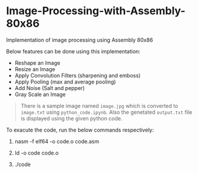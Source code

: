 # Image-Processing-with-Assembly-80x86
Implementation of image processing using Assembly 80x86

Below features can be done using this implementation:

- Reshape an Image
- Resize an Image
- Apply Convolution Filters (sharpening and emboss)
- Apply Pooling (max and average pooling)
- Add Noise (Salt and pepper)
- Gray Scale an Image


> There is a sample image named ```image.jpg``` which is converted to ```image.txt``` using ```python_code.ipynb```. Also the genetated ```output.txt``` file is displayed using the given python code.


To exacute the code, run the below commands respectively:

1. nasm -f elf64 -o code.o code.asm

2. ld -o code code.o

3. ./code
